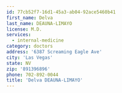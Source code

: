 ```yaml
---
id: 77cb52f7-16d1-45a3-ab04-92ace5460b41
first_name: Delva
last_name: DEAUNA-LIMAYO
license: M.D.
services:
  - internal-medicine
category: doctors
address: '6387 Screaming Eagle Ave'
city: 'Las Vegas'
state: NV
zip: '891396896'
phone: 702-892-0044
title: 'Delva DEAUNA-LIMAYO'
---
```

